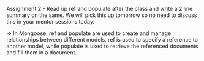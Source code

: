 Assignment 2:-
Read up ref and populate after the class and write a 2 line summary on the same. We will pick this up tomorrow so no need to discuss this in your mentor sessions today. 

=>  In Mongoose, ref and populate are used to create and manage relationships between different models. ref is used to specify a reference to another model, while populate is used to retrieve the referenced documents and fill them in a document.